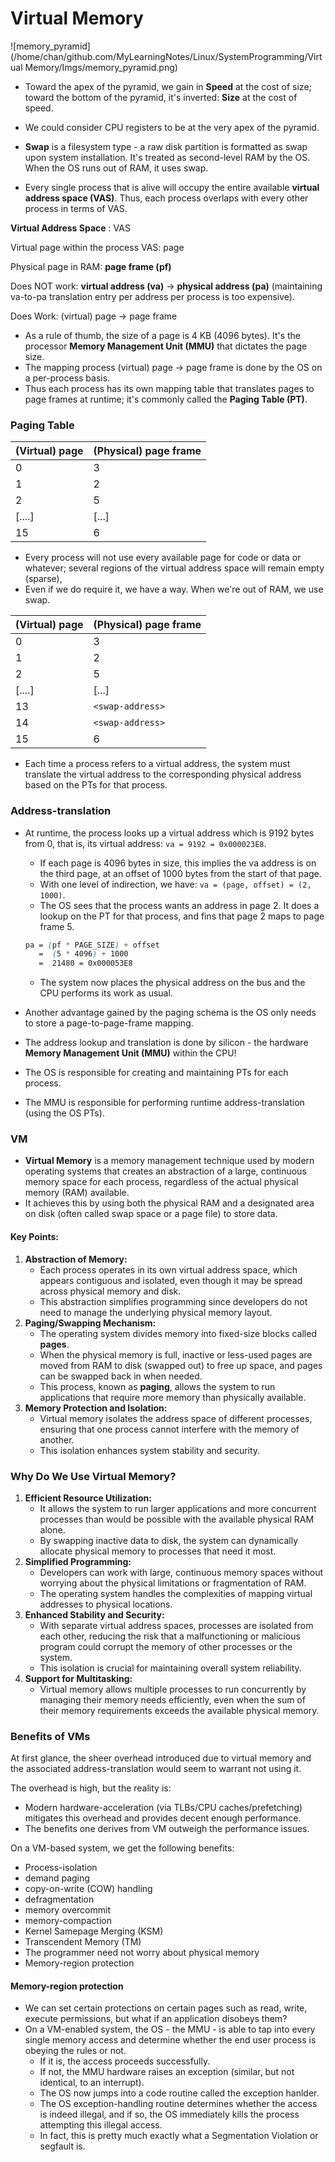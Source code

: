 # Virtual Memory

![memory_pyramid](/home/chan/github.com/MyLearningNotes/Linux/SystemProgramming/Virtual Memory/Imgs/memory_pyramid.png)

- Toward the apex of the pyramid, we gain in **Speed** at the cost of size; toward the bottom of the pyramid, it's inverted: **Size** at the cost of speed. 
- We could consider CPU registers to be at the very apex of the pyramid.
- **Swap** is a filesystem type - a raw disk partition is formatted as swap upon system installation. It's treated as second-level RAM by the OS. When the OS runs out of RAM, it uses swap.



- Every single process that is alive will occupy the entire available **virtual address space (VAS)**. Thus, each process overlaps with every other process in terms of VAS.

**Virtual Address Space** : VAS

Virtual page within the process VAS: page

Physical page in RAM: **page frame (pf)**

Does NOT work: **virtual address (va)** -> **physical address (pa)** (maintaining va-to-pa translation entry per address per process is too expensive).

Does Work: (virtual) page -> page frame

- As a rule of thumb, the size of a page is 4 KB (4096 bytes). It's the processor **Memory Management Unit (MMU)** that dictates the page size.
- The mapping process (virtual) page -> page frame is done by the OS on a per-process basis.
- Thus each process has its own mapping table that translates pages to page frames at runtime; it's commonly called the **Paging Table (PT)**.

### Paging Table 

| (Virtual) page | (Physical) page frame |
| -------------- | --------------------- |
| 0              | 3                     |
| 1              | 2                     |
| 2              | 5                     |
| [....]         | [...]                 |
| 15             | 6                     |

- Every process will not use every available page for code or data or whatever; several regions of the virtual address space will remain empty (sparse),
- Even if we do require it, we have a way. When we're out of RAM, we use swap.

| (Virtual) page | (Physical) page frame |
| -------------- | --------------------- |
| 0              | 3                     |
| 1              | 2                     |
| 2              | 5                     |
| [....]         | [...]                 |
| 13             | `<swap-address>`      |
| 14             | `<swap-address>`      |
| 15             | 6                     |

- Each time a process refers to a virtual address, the system must translate the virtual address to the corresponding physical address based on the PTs for that process.



### Address-translation

- At runtime, the process looks up a virtual address which is 9192 bytes from 0, that is, its virtual address: `va = 9192 = 0x000023E8`.

  - If each page is 4096 bytes in size, this implies the va address is on the third page, at an offset of 1000 bytes from the start of that page.
  - With one level of indirection, we have: `va = (page, offset) = (2, 1000)`.
  - The OS sees that the process wants an address in page 2. It does a lookup on the PT for that process, and fins that page 2 maps to page frame 5.

  ```css
  pa = (pf * PAGE_SIZE) + offset
     =  (5 * 4096) + 1000
     =  21480 = 0x000053E8
  ```

  - The system now places the physical address on the bus and the CPU performs its work as usual.

- Another advantage gained by the paging schema is the OS only needs to store a page-to-page-frame mapping.
- The address lookup and translation is done by silicon - the hardware **Memory Management Unit (MMU)** within the CPU!
- The OS is responsible for creating and maintaining PTs for each process.
- The MMU is responsible for performing runtime address-translation (using the OS PTs).

### VM

- **Virtual Memory** is a memory management technique used by modern operating systems that creates an abstraction of a large, continuous memory space for each process, regardless of the actual physical memory (RAM) available. 
- It achieves this by using both the physical RAM and a designated area on disk (often called swap space or a page file) to store data.

#### Key Points:

1. **Abstraction of Memory:**
   - Each process operates in its own virtual address space, which appears contiguous and isolated, even though it may be spread across physical memory and disk.
   - This abstraction simplifies programming since developers do not need to manage the underlying physical memory layout.
2. **Paging/Swapping Mechanism:**
   - The operating system divides memory into fixed-size blocks called **pages**.
   - When the physical memory is full, inactive or less-used pages are moved from RAM to disk (swapped out) to free up space, and pages can be swapped back in when needed.
   - This process, known as **paging**, allows the system to run applications that require more memory than physically available.
3. **Memory Protection and Isolation:**
   - Virtual memory isolates the address space of different processes, ensuring that one process cannot interfere with the memory of another.
   - This isolation enhances system stability and security.

### Why Do We Use Virtual Memory?

1. **Efficient Resource Utilization:**
   - It allows the system to run larger applications and more concurrent processes than would be possible with the available physical RAM alone.
   - By swapping inactive data to disk, the system can dynamically allocate physical memory to processes that need it most.
2. **Simplified Programming:**
   - Developers can work with large, continuous memory spaces without worrying about the physical limitations or fragmentation of RAM.
   - The operating system handles the complexities of mapping virtual addresses to physical locations.
3. **Enhanced Stability and Security:**
   - With separate virtual address spaces, processes are isolated from each other, reducing the risk that a malfunctioning or malicious program could corrupt the memory of other processes or the system.
   - This isolation is crucial for maintaining overall system reliability.
4. **Support for Multitasking:**
   - Virtual memory allows multiple processes to run concurrently by managing their memory needs efficiently, even when the sum of their memory requirements exceeds the available physical memory.

### Benefits of VMs

At first glance, the sheer overhead introduced due to virtual memory and the associated address-translation would seem to warrant not using it.

The overhead is high, but the reality is:

- Modern hardware-acceleration (via TLBs/CPU caches/prefetching) mitigates this overhead and provides decent enough performance.
- The benefits one derives from VM outweigh the performance issues.

On a VM-based system, we get the following benefits:

- Process-isolation
- demand paging
- copy-on-write (COW) handling
- defragmentation
- memory overcommit
- memory-compaction
- Kernel Samepage Merging (KSM)
- Transcendent Memory (TM)
- The programmer need not worry about physical memory
- Memory-region protection

#### Memory-region protection

- We can set certain protections on certain pages such as read, write, execute permissions, but what if an application disobeys them?
- On a VM-enabled system, the OS - the MMU - is able to tap into every single memory access and determine whether the end user process is obeying the rules or not.
  - If it is, the access proceeds successfully.
  - If not, the MMU hardware raises an exception (similar, but not identical, to an interrupt).
  - The OS now jumps into a code routine called the exception hanlder.
  - The OS exception-handling routine determines whether the access is indeed illegal, and if so, the OS immediately kills the process attempting this illegal access.
  - In fact, this is pretty much exactly what a Segmentation Violation or segfault is.